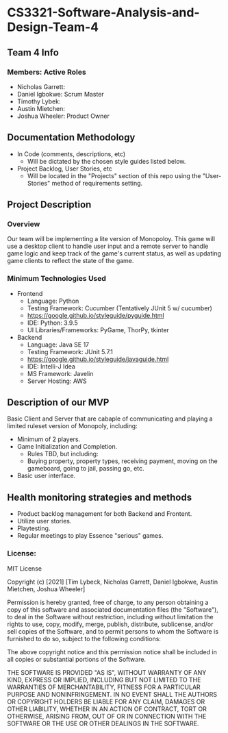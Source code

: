 # CS3321-Software-Analysis-and-Design-Team-4

## Team 4 Info
### Members: Active Roles
* Nicholas Garrett: 
* Daniel Igbokwe: Scrum Master
* Timothy Lybek:
* Austin Mietchen: 
* Joshua Wheeler: Product Owner
## Documentation Methodology
* In Code (comments, descriptions, etc)
    * Will be dictated by the chosen style guides listed below.
* Project Backlog, User Stories, etc
    * Will be located in the "Projects" section of this repo using the "User-Stories" method of requirements setting. 
## Project Description
### Overview
Our team will be implementing a lite version of Monopoloy. This game will use a desktop client to handle user input and a remote server to handle game logic and keep track of the game's current status, as well as updating game clients to reflect the state of the game. 
### Minimum Technologies Used
* Frontend 
     * Language: Python
     * Testing Framework: Cucumber (Tentatively JUnit 5 w/ cucumber)
     * https://google.github.io/styleguide/pyguide.html
     * IDE: Python: 3.9.5
     * UI Libraries/Frameworks: PyGame, ThorPy, tkinter
* Backend
     * Language: Java SE 17 
     * Testing Framework: JUnit 5.7.1
     * https://google.github.io/styleguide/javaguide.html
     * IDE: Intelli-J Idea
     * MS Framework: Javelin
     * Server Hosting: AWS

## Description of our MVP
Basic Client and Server that are cabaple of communicating and playing a limited ruleset version of Monopoly, including:
* Minimum of 2 players.
* Game Initialization and Completion.
    * Rules TBD, but including:
    * Buying property, property types, receiving payment, moving on the gameboard, going to jail, passing go, etc. 
* Basic user interface.
## Health monitoring strategies and methods
* Product backlog management for both Backend and Frontent.
* Utilize user stories.
* Playtesting.
* Regular meetings to play Essence "serious" games.

### License:
MIT License

Copyright (c) [2021] [Tim Lybeck, Nicholas Garrett, Daniel Igbokwe, Austin Mietchen, Joshua Wheeler]

Permission is hereby granted, free of charge, to any person obtaining a copy
of this software and associated documentation files (the "Software"), to deal
in the Software without restriction, including without limitation the rights
to use, copy, modify, merge, publish, distribute, sublicense, and/or sell
copies of the Software, and to permit persons to whom the Software is
furnished to do so, subject to the following conditions:

The above copyright notice and this permission notice shall be included in all
copies or substantial portions of the Software.

THE SOFTWARE IS PROVIDED "AS IS", WITHOUT WARRANTY OF ANY KIND, EXPRESS OR
IMPLIED, INCLUDING BUT NOT LIMITED TO THE WARRANTIES OF MERCHANTABILITY,
FITNESS FOR A PARTICULAR PURPOSE AND NONINFRINGEMENT. IN NO EVENT SHALL THE
AUTHORS OR COPYRIGHT HOLDERS BE LIABLE FOR ANY CLAIM, DAMAGES OR OTHER
LIABILITY, WHETHER IN AN ACTION OF CONTRACT, TORT OR OTHERWISE, ARISING FROM,
OUT OF OR IN CONNECTION WITH THE SOFTWARE OR THE USE OR OTHER DEALINGS IN THE
SOFTWARE.
